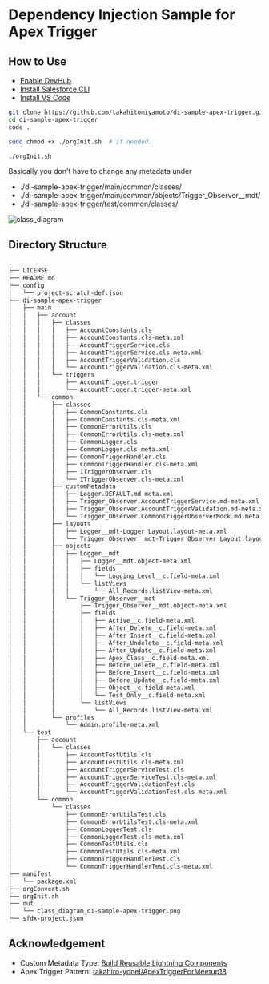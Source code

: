 # Dependency Injection Sample for Apex Trigger

## How to Use
- [Enable DevHub](https://developer.salesforce.com/docs/atlas.ja-jp.sfdx_setup.meta/sfdx_setup/sfdx_setup_enable_devhub.htm)
- [Install Salesforce CLI](https://developer.salesforce.com/docs/atlas.ja-jp.sfdx_setup.meta/sfdx_setup/sfdx_setup_install_cli.htm#sfdx_setup_install_cli)
- [Install VS Code](https://developer.salesforce.com/ja/tools/extension_vscode)

```bash
git clone https://github.com/takahitomiyamoto/di-sample-apex-trigger.git
cd di-sample-apex-trigger
code .

sudo chmod +x ./orgInit.sh  # if needed.

./orgInit.sh
```

Basically you don't have to change any metadata under
  - ./di-sample-apex-trigger/main/common/classes/
  - ./di-sample-apex-trigger/main/common/objects/Trigger_Observer__mdt/
  - ./di-sample-apex-trigger/test/common/classes/

![class_diagram](https://raw.githubusercontent.com/takahitomiyamoto/di-sample-apex-trigger/master/out/class_diagram_di-sample-apex-trigger.png)

## Directory Structure
```bash
.
├── LICENSE
├── README.md
├── config
│   └── project-scratch-def.json
├── di-sample-apex-trigger
│   ├── main
│   │   ├── account
│   │   │   ├── classes
│   │   │   │   ├── AccountConstants.cls
│   │   │   │   ├── AccountConstants.cls-meta.xml
│   │   │   │   ├── AccountTriggerService.cls
│   │   │   │   ├── AccountTriggerService.cls-meta.xml
│   │   │   │   ├── AccountTriggerValidation.cls
│   │   │   │   └── AccountTriggerValidation.cls-meta.xml
│   │   │   └── triggers
│   │   │       ├── AccountTrigger.trigger
│   │   │       └── AccountTrigger.trigger-meta.xml
│   │   └── common
│   │       ├── classes
│   │       │   ├── CommonConstants.cls
│   │       │   ├── CommonConstants.cls-meta.xml
│   │       │   ├── CommonErrorUtils.cls
│   │       │   ├── CommonErrorUtils.cls-meta.xml
│   │       │   ├── CommonLogger.cls
│   │       │   ├── CommonLogger.cls-meta.xml
│   │       │   ├── CommonTriggerHandler.cls
│   │       │   ├── CommonTriggerHandler.cls-meta.xml
│   │       │   ├── ITriggerObserver.cls
│   │       │   └── ITriggerObserver.cls-meta.xml
│   │       ├── customMetadata
│   │       │   ├── Logger.DEFAULT.md-meta.xml
│   │       │   ├── Trigger_Observer.AccountTriggerService.md-meta.xml
│   │       │   ├── Trigger_Observer.AccountTriggerValidation.md-meta.xml
│   │       │   └── Trigger_Observer.CommonTriggerObserverMock.md-meta.xml
│   │       ├── layouts
│   │       │   ├── Logger__mdt-Logger Layout.layout-meta.xml
│   │       │   └── Trigger_Observer__mdt-Trigger Observer Layout.layout-meta.xml
│   │       ├── objects
│   │       │   ├── Logger__mdt
│   │       │   │   ├── Logger__mdt.object-meta.xml
│   │       │   │   ├── fields
│   │       │   │   │   └── Logging_Level__c.field-meta.xml
│   │       │   │   └── listViews
│   │       │   │       └── All_Records.listView-meta.xml
│   │       │   └── Trigger_Observer__mdt
│   │       │       ├── Trigger_Observer__mdt.object-meta.xml
│   │       │       ├── fields
│   │       │       │   ├── Active__c.field-meta.xml
│   │       │       │   ├── After_Delete__c.field-meta.xml
│   │       │       │   ├── After_Insert__c.field-meta.xml
│   │       │       │   ├── After_Undelete__c.field-meta.xml
│   │       │       │   ├── After_Update__c.field-meta.xml
│   │       │       │   ├── Apex_Class__c.field-meta.xml
│   │       │       │   ├── Before_Delete__c.field-meta.xml
│   │       │       │   ├── Before_Insert__c.field-meta.xml
│   │       │       │   ├── Before_Update__c.field-meta.xml
│   │       │       │   ├── Object__c.field-meta.xml
│   │       │       │   └── Test_Only__c.field-meta.xml
│   │       │       └── listViews
│   │       │           └── All_Records.listView-meta.xml
│   │       └── profiles
│   │           └── Admin.profile-meta.xml
│   └── test
│       ├── account
│       │   └── classes
│       │       ├── AccountTestUtils.cls
│       │       ├── AccountTestUtils.cls-meta.xml
│       │       ├── AccountTriggerServiceTest.cls
│       │       ├── AccountTriggerServiceTest.cls-meta.xml
│       │       ├── AccountTriggerValidationTest.cls
│       │       └── AccountTriggerValidationTest.cls-meta.xml
│       └── common
│           └── classes
│               ├── CommonErrorUtilsTest.cls
│               ├── CommonErrorUtilsTest.cls-meta.xml
│               ├── CommonLoggerTest.cls
│               ├── CommonLoggerTest.cls-meta.xml
│               ├── CommonTestUtils.cls
│               ├── CommonTestUtils.cls-meta.xml
│               ├── CommonTriggerHandlerTest.cls
│               └── CommonTriggerHandlerTest.cls-meta.xml
├── manifest
│   └── package.xml
├── orgConvert.sh
├── orgInit.sh
├── out
│   └── class_diagram_di-sample-apex-trigger.png
└── sfdx-project.json
```

## Acknowledgement
- Custom Metadata Type: [Build Reusable Lightning Components](https://trailhead.salesforce.com/content/learn/projects/build-reusable-lightning-components)
- Apex Trigger Pattern: [takahiro-yonei/ApexTriggerForMeetup18](https://github.com/takahiro-yonei/ApexTriggerForMeetup18)
